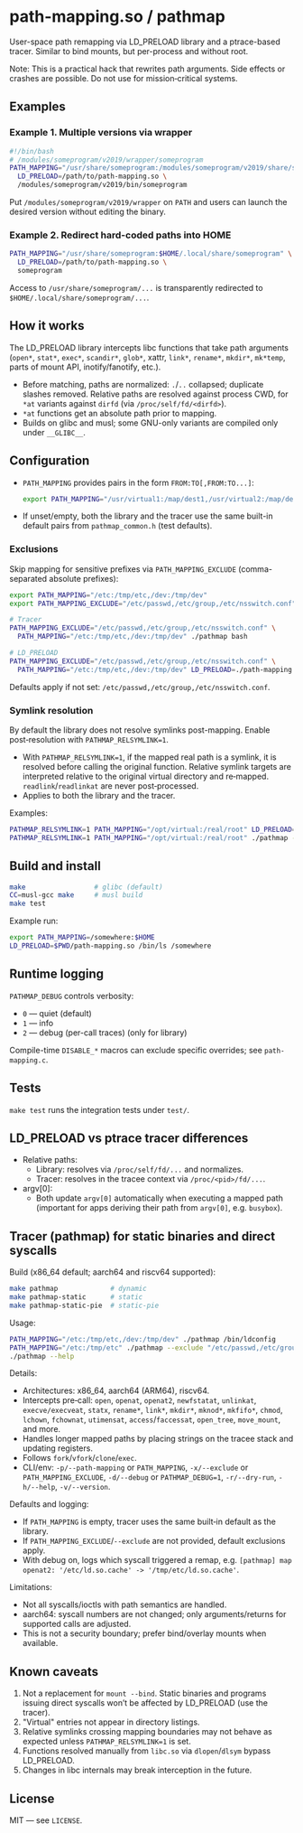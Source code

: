 # path-mapping.so / pathmap
User-space path remapping via LD_PRELOAD library and a ptrace-based tracer. Similar to bind mounts, but per-process and without root.

Note: This is a practical hack that rewrites path arguments. Side effects or crashes are possible. Do not use for mission‑critical systems.

## Examples

### Example 1. Multiple versions via wrapper
```bash
#!/bin/bash
# /modules/someprogram/v2019/wrapper/someprogram
PATH_MAPPING="/usr/share/someprogram:/modules/someprogram/v2019/share/someprogram" \
  LD_PRELOAD=/path/to/path-mapping.so \
  /modules/someprogram/v2019/bin/someprogram
```
Put `/modules/someprogram/v2019/wrapper` on `PATH` and users can launch the desired version without editing the binary.

### Example 2. Redirect hard-coded paths into HOME
```bash
PATH_MAPPING="/usr/share/someprogram:$HOME/.local/share/someprogram" \
  LD_PRELOAD=/path/to/path-mapping.so \
  someprogram
```
Access to `/usr/share/someprogram/...` is transparently redirected to `$HOME/.local/share/someprogram/...`.

## How it works
The LD_PRELOAD library intercepts libc functions that take path arguments (`open*`, `stat*`, `exec*`, `scandir*`, `glob*`, xattr, `link*`, `rename*`, `mkdir*`, `mk*temp`, parts of mount API, inotify/fanotify, etc.).

- Before matching, paths are normalized: `.`/`..` collapsed; duplicate slashes removed. Relative paths are resolved against process CWD, for `*at` variants against `dirfd` (via `/proc/self/fd/<dirfd>`).
- `*at` functions get an absolute path prior to mapping.
- Builds on glibc and musl; some GNU-only variants are compiled only under `__GLIBC__`.

## Configuration

- `PATH_MAPPING` provides pairs in the form `FROM:TO[,FROM:TO...]`:
  ```bash
  export PATH_MAPPING="/usr/virtual1:/map/dest1,/usr/virtual2:/map/dest2"
  ```
- If unset/empty, both the library and the tracer use the same built-in default pairs from `pathmap_common.h` (test defaults).

### Exclusions
Skip mapping for sensitive prefixes via `PATH_MAPPING_EXCLUDE` (comma-separated absolute prefixes):
```bash
export PATH_MAPPING="/etc:/tmp/etc,/dev:/tmp/dev"
export PATH_MAPPING_EXCLUDE="/etc/passwd,/etc/group,/etc/nsswitch.conf"

# Tracer
PATH_MAPPING_EXCLUDE="/etc/passwd,/etc/group,/etc/nsswitch.conf" \
  PATH_MAPPING="/etc:/tmp/etc,/dev:/tmp/dev" ./pathmap bash

# LD_PRELOAD
PATH_MAPPING_EXCLUDE="/etc/passwd,/etc/group,/etc/nsswitch.conf" \
  PATH_MAPPING="/etc:/tmp/etc,/dev:/tmp/dev" LD_PRELOAD=./path-mapping.so bash
```
Defaults apply if not set: `/etc/passwd,/etc/group,/etc/nsswitch.conf`.

### Symlink resolution
By default the library does not resolve symlinks post-mapping. Enable post‑resolution with `PATHMAP_RELSYMLINK=1`.

- With `PATHMAP_RELSYMLINK=1`, if the mapped real path is a symlink, it is resolved before calling the original function. Relative symlink targets are interpreted relative to the original virtual directory and re‑mapped. `readlink`/`readlinkat` are never post‑processed.
- Applies to both the library and the tracer.

Examples:
```bash
PATHMAP_RELSYMLINK=1 PATH_MAPPING="/opt/virtual:/real/root" LD_PRELOAD=./path-mapping.so app
PATHMAP_RELSYMLINK=1 PATH_MAPPING="/opt/virtual:/real/root" ./pathmap -- app
```

## Build and install
```bash
make                 # glibc (default)
CC=musl-gcc make     # musl build
make test
```
Example run:
```bash
export PATH_MAPPING=/somewhere:$HOME
LD_PRELOAD=$PWD/path-mapping.so /bin/ls /somewhere
```

## Runtime logging
`PATHMAP_DEBUG` controls verbosity:
- `0` — quiet (default)
- `1` — info
- `2` — debug (per-call traces) (only for library)

Compile-time `DISABLE_*` macros can exclude specific overrides; see `path-mapping.c`.

## Tests
`make test` runs the integration tests under `test/`.

## LD_PRELOAD vs ptrace tracer differences

- Relative paths:
  - Library: resolves via `/proc/self/fd/...` and normalizes.
  - Tracer: resolves in the tracee context via `/proc/<pid>/fd/...`.
- argv[0]:
  - Both update `argv[0]` automatically when executing a mapped path (important for apps deriving their path from `argv[0]`, e.g. `busybox`).

## Tracer (pathmap) for static binaries and direct syscalls

Build (x86_64 default; aarch64 and riscv64 supported):
```bash
make pathmap             # dynamic
make pathmap-static      # static
make pathmap-static-pie  # static-pie
```

Usage:
```bash
PATH_MAPPING="/etc:/tmp/etc,/dev:/tmp/dev" ./pathmap /bin/ldconfig
PATH_MAPPING="/etc:/tmp/etc" ./pathmap --exclude "/etc/passwd,/etc/group,/etc/nsswitch.conf" bash
./pathmap --help
```

Details:
- Architectures: x86_64, aarch64 (ARM64), riscv64.
- Intercepts pre‑call: `open`, `openat`, `openat2`, `newfstatat`, `unlinkat`, `execve/execveat`, `statx`, `rename*`, `link*`, `mkdir*`, `mknod*`, `mkfifo*`, `chmod`, `lchown`, `fchownat`, `utimensat`, `access`/`faccessat`, `open_tree`, `move_mount`, and more.
- Handles longer mapped paths by placing strings on the tracee stack and updating registers.
- Follows `fork`/`vfork`/`clone`/`exec`.
- CLI/env: `-p/--path-mapping` or `PATH_MAPPING`, `-x/--exclude` or `PATH_MAPPING_EXCLUDE`, `-d/--debug` or `PATHMAP_DEBUG=1`, `-r/--dry-run`, `-h/--help`, `-v/--version`.

Defaults and logging:
- If `PATH_MAPPING` is empty, tracer uses the same built‑in default as the library.
- If `PATH_MAPPING_EXCLUDE`/`--exclude` are not provided, default exclusions apply.
- With debug on, logs which syscall triggered a remap, e.g. `[pathmap] map openat2: '/etc/ld.so.cache' -> '/tmp/etc/ld.so.cache'`.

Limitations:
- Not all syscalls/ioctls with path semantics are handled.
- aarch64: syscall numbers are not changed; only arguments/returns for supported calls are adjusted.
- This is not a security boundary; prefer bind/overlay mounts when available.

## Known caveats
1) Not a replacement for `mount --bind`. Static binaries and programs issuing direct syscalls won’t be affected by LD_PRELOAD (use the tracer).
2) "Virtual" entries not appear in directory listings.
3) Relative symlinks crossing mapping boundaries may not behave as expected unless `PATHMAP_RELSYMLINK=1` is set.
4) Functions resolved manually from `libc.so` via `dlopen`/`dlsym` bypass LD_PRELOAD.
5) Changes in libc internals may break interception in the future.

## License
MIT — see `LICENSE`.
